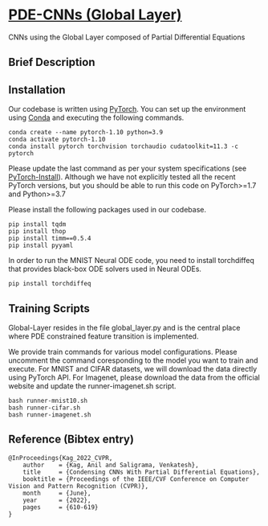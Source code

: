 # [PDE-CNNs (Global Layer)](https://openaccess.thecvf.com/content/CVPR2022/html/Kag_Condensing_CNNs_With_Partial_Differential_Equations_CVPR_2022_paper.html) 

CNNs using the Global Layer composed of Partial Differential Equations


## Brief Description  

## Installation 

Our codebase is written using [PyTorch](https://pytorch.org). You can set up the environment using [Conda](https://www.anaconda.com/products/individual) and executing the following commands.  

```
conda create --name pytorch-1.10 python=3.9
conda activate pytorch-1.10
conda install pytorch torchvision torchaudio cudatoolkit=11.3 -c pytorch
```

Please update the last command as per your system specifications (see [PyTorch-Install](https://pytorch.org/get-started/locally/)). Although we have not explicitly tested all the recent PyTorch versions, but you should be able to run this code on PyTorch>=1.7 and Python>=3.7

Please install the following packages used in our codebase.

```
pip install tqdm
pip install thop
pip install timm==0.5.4
pip install pyyaml
```

In order to run the MNIST Neural ODE code, you need to install torchdiffeq that provides black-box ODE solvers used in Neural ODEs. 

```
pip install torchdiffeq 
```


## Training Scripts 

Global-Layer resides in the file global\_layer.py and is the central place where PDE constrained feature transition is implemented. 

We provide train commands for various model configurations. Please uncomment the command coresponding to the model you want to train and execute. For MNIST and CIFAR datasets, we will download the data directly using PyTorch API. For Imagenet, please download the data from the official website and update the runner-imagenet.sh script.

```
bash runner-mnist10.sh
bash runner-cifar.sh
bash runner-imagenet.sh
```

## Reference (Bibtex entry)


```
@InProceedings{Kag_2022_CVPR,
    author    = {Kag, Anil and Saligrama, Venkatesh},
    title     = {Condensing CNNs With Partial Differential Equations},
    booktitle = {Proceedings of the IEEE/CVF Conference on Computer Vision and Pattern Recognition (CVPR)},
    month     = {June},
    year      = {2022},
    pages     = {610-619}
}
```

